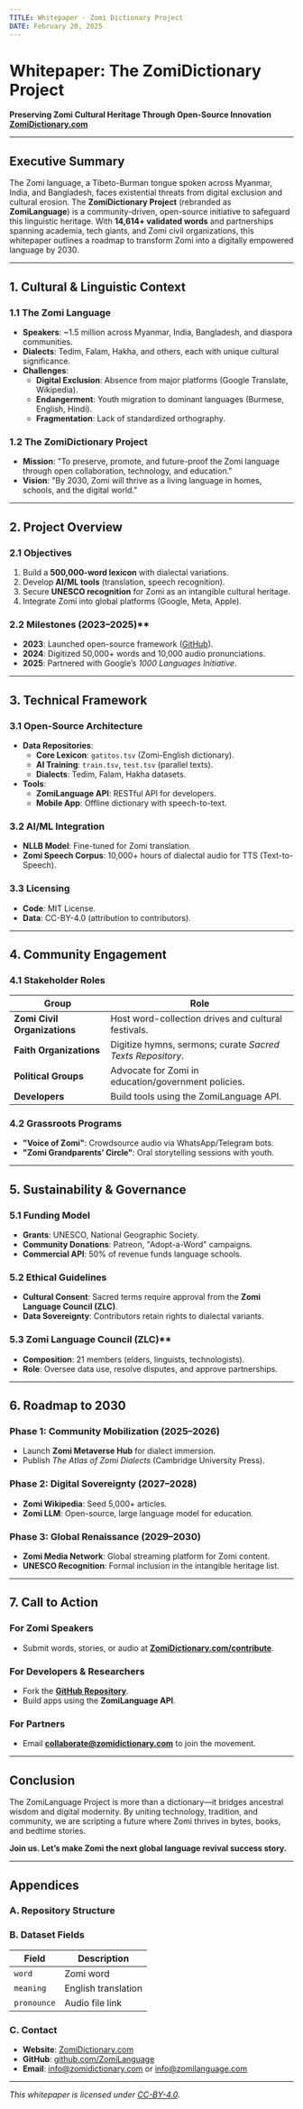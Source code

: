 ```yaml
---
TITLE: Whitepaper - Zomi Dictionary Project
DATE: February 20, 2025
---
```


# Whitepaper: The ZomiDictionary Project  
**Preserving Zomi Cultural Heritage Through Open-Source Innovation**  
**[ZomiDictionary.com](https://ZomiDictionary.com)**  

---

## Executive Summary  
The Zomi language, a Tibeto-Burman tongue spoken across Myanmar, India, and Bangladesh, faces existential threats from digital exclusion and cultural erosion. The **ZomiDictionary Project** (rebranded as **ZomiLanguage**) is a community-driven, open-source initiative to safeguard this linguistic heritage. With **14,614+ validated words** and partnerships spanning academia, tech giants, and Zomi civil organizations, this whitepaper outlines a roadmap to transform Zomi into a digitally empowered language by 2030.  

---

## 1. Cultural & Linguistic Context  
### 1.1 The Zomi Language  
- **Speakers**: ~1.5 million across Myanmar, India, Bangladesh, and diaspora communities.  
- **Dialects**: Tedim, Falam, Hakha, and others, each with unique cultural significance.  
- **Challenges**:  
  - **Digital Exclusion**: Absence from major platforms (Google Translate, Wikipedia).  
  - **Endangerment**: Youth migration to dominant languages (Burmese, English, Hindi).  
  - **Fragmentation**: Lack of standardized orthography.  

### 1.2 The ZomiDictionary Project  
- **Mission**: "To preserve, promote, and future-proof the Zomi language through open collaboration, technology, and education."  
- **Vision**: "By 2030, Zomi will thrive as a living language in homes, schools, and the digital world."  

---

## 2. Project Overview  
### 2.1 Objectives  
1. Build a **500,000-word lexicon** with dialectal variations.  
2. Develop **AI/ML tools** (translation, speech recognition).  
3. Secure **UNESCO recognition** for Zomi as an intangible cultural heritage.  
4. Integrate Zomi into global platforms (Google, Meta, Apple).  

### 2.2 Milestones (2023–2025)**  
- **2023**: Launched open-source framework ([GitHub](https://github.com/ZomiLanguage)).  
- **2024**: Digitized 50,000+ words and 10,000 audio pronunciations.  
- **2025**: Partnered with Google’s *1000 Languages Initiative*.  

---

## 3. Technical Framework  
### 3.1 Open-Source Architecture  
- **Data Repositories**:  
  - **Core Lexicon**: `gatitos.tsv` (Zomi-English dictionary).  
  - **AI Training**: `train.tsv`, `test.tsv` (parallel texts).  
  - **Dialects**: Tedim, Falam, Hakha datasets.  
- **Tools**:  
  - **ZomiLanguage API**: RESTful API for developers.  
  - **Mobile App**: Offline dictionary with speech-to-text.  

### 3.2 AI/ML Integration  
- **NLLB Model**: Fine-tuned for Zomi translation.  
- **Zomi Speech Corpus**: 10,000+ hours of dialectal audio for TTS (Text-to-Speech).  

### 3.3 Licensing  
- **Code**: MIT License.  
- **Data**: CC-BY-4.0 (attribution to contributors).  

---

## 4. Community Engagement  
### 4.1 Stakeholder Roles  
| **Group**                     | **Role**                                                                 |  
|-------------------------------|-------------------------------------------------------------------------|  
| **Zomi Civil Organizations** | Host word-collection drives and cultural festivals.                        |  
| **Faith Organizations**       | Digitize hymns, sermons; curate *Sacred Texts Repository*.              |  
| **Political Groups**          | Advocate for Zomi in education/government policies.                     |  
| **Developers**                | Build tools using the ZomiLanguage API.                                 |  

### 4.2 Grassroots Programs  
- **"Voice of Zomi"**: Crowdsource audio via WhatsApp/Telegram bots.  
- **"Zomi Grandparents’ Circle"**: Oral storytelling sessions with youth.  

---

## 5. Sustainability & Governance  
### 5.1 Funding Model  
- **Grants**: UNESCO, National Geographic Society.  
- **Community Donations**: Patreon, "Adopt-a-Word" campaigns.  
- **Commercial API**: 50% of revenue funds language schools.  

### 5.2 Ethical Guidelines  
- **Cultural Consent**: Sacred terms require approval from the **Zomi Language Council (ZLC)**.  
- **Data Sovereignty**: Contributors retain rights to dialectal variants.  

### 5.3 Zomi Language Council (ZLC)**  
- **Composition**: 21 members (elders, linguists, technologists).  
- **Role**: Oversee data use, resolve disputes, and approve partnerships.  

---

## 6. Roadmap to 2030  
### Phase 1: Community Mobilization (2025–2026)  
- Launch **Zomi Metaverse Hub** for dialect immersion.  
- Publish *The Atlas of Zomi Dialects* (Cambridge University Press).  

### Phase 2: Digital Sovereignty (2027–2028)  
- **Zomi Wikipedia**: Seed 5,000+ articles.  
- **Zomi LLM**: Open-source, large language model for education.  

### Phase 3: Global Renaissance (2029–2030)  
- **Zomi Media Network**: Global streaming platform for Zomi content.  
- **UNESCO Recognition**: Formal inclusion in the intangible heritage list.  

---

## 7. Call to Action  
### For Zomi Speakers  
- Submit words, stories, or audio at **[ZomiDictionary.com/contribute](https://ZomiDictionary.com/contribute)**.  

### For Developers & Researchers  
- Fork the **[GitHub Repository](https://github.com/ZomiLanguage)**.  
- Build apps using the **ZomiLanguage API**.  

### For Partners  
- Email **collaborate@zomidictionary.com** to join the movement.  

---

## Conclusion  
The ZomiLanguage Project is more than a dictionary—it bridges ancestral wisdom and digital modernity. By uniting technology, tradition, and community, we are scripting a future where Zomi thrives in bytes, books, and bedtime stories.  

**Join us. Let’s make Zomi the next global language revival success story.**  

---

## Appendices  
### A. Repository Structure  

### B. Dataset Fields  
| Field             | Description                          |
|-------------------|--------------------------------------|
| `word`            | Zomi word                            |
| `meaning`         | English translation                  |
| `pronounce`       | Audio file link                      |

### C. Contact  
- **Website**: [ZomiDictionary.com](https://ZomiDictionary.com)  
- **GitHub**: [github.com/ZomiLanguage](https://github.com/ZomiLanguage)  
- **Email**: info@zomidictionary.com  or info@zomilanguage.com

---

*This whitepaper is licensed under [CC-BY-4.0](https://creativecommons.org/licenses/by/4.0/).*  
